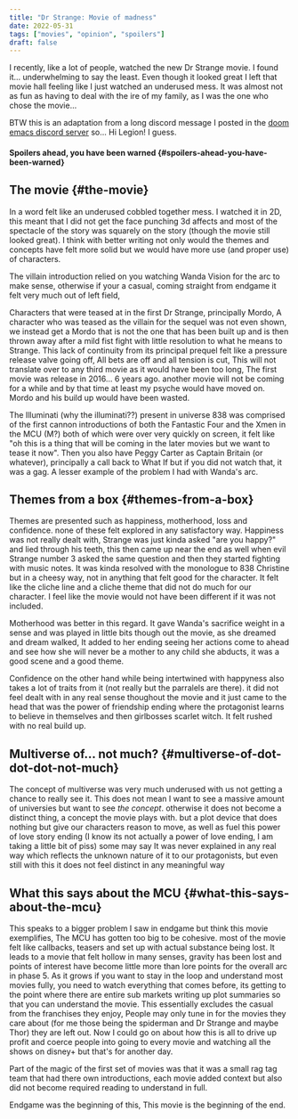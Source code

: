 ```yaml
---
title: "Dr Strange: Movie of madness"
date: 2022-05-31
tags: ["movies", "opinion", "spoilers"]
draft: false
---
```


I recently, like a lot of people, watched the new Dr Strange movie. I found
it... underwhelming to say the least. Even though it looked great I left that
movie hall feeling like I just watched an underused mess. It was almost not as
fun as having to deal with the ire of my family, as I was the one who chose the
movie...

BTW this is an adaptation from a long discord message I posted in the [doom emacs
discord server](https://doomemacs.org/discord) so... Hi Legion! I guess.


#### **Spoilers ahead, you have been warned** {#spoilers-ahead-you-have-been-warned}


## The movie {#the-movie}

In a word felt like an underused cobbled together mess.
I watched it in 2D, this meant that I did not get the face punching 3d affects
and most of the spectacle of the story was squarely on the story (though the
movie still looked great). I think with better writing not only would the themes
and concepts have felt more solid but we would have more use (and proper use) of
characters.

The villain introduction relied on you watching Wanda Vision for the arc to make
sense, otherwise if your a casual, coming straight from endgame it felt very
much out of left field,

Characters that were teased at in the first Dr Strange, principally Mordo, A
character who was teased as the villain for the sequel was not even shown, we
instead get a Mordo that is not the one that has been built up and is then
thrown away after a mild fist fight with little resolution to what he means to
Strange. This lack of continuity from its principal prequel felt like a pressure
release valve going off, All bets are off and all tension is cut, This will not
translate over to any third movie as it would have been too long, The first
movie was release in 2016... 6 years ago. another movie will not be coming for a
while and by that time at least my psyche would have moved on. Mordo and his
build up would have been wasted.

The Illuminati (why the illuminati??) present in universe 838 was comprised of the
first cannon introductions of both the Fantastic Four and the Xmen in the MCU
(M?) both of which were over very quickly on screen, it felt like "oh this is a
thing that will be coming in the later movies but we want to tease it now". Then
you also have Peggy Carter as Captain Britain (or whatever), principally a call
back to What If but if you did not watch that, it was a gag. A lesser example of
the problem I had with Wanda's arc.


## Themes from a box {#themes-from-a-box}

Themes are presented such as happiness, motherhood, loss and confidence.
none of these felt explored in any satisfactory way.
Happiness was not really dealt with, Strange was just kinda asked "are you
happy?" and lied through his teeth, this then came up near the end as well when
evil Strange number 3 asked the same question and then they started fighting
with music notes. It was kinda resolved with the monologue to 838 Christine but
in a cheesy way, not in anything that felt good for the character. It felt like
the cliche line and a cliche theme that did not do much for our character. I
feel like the movie would not have been different if it was not included.

Motherhood was better in this regard. It gave Wanda's sacrifice weight in a
sense and was played in little bits though out the movie, as she dreamed and dream
walked, It added to her ending seeing her actions come to ahead and see how she
will never be a mother to any child she abducts, it was a good scene and a good
theme.

Confidence on the other hand while being intertwined with happyness also takes a
lot of traits from it (not really but the parralels are there). it did not feel
dealt with in any real sense thoughout the movie and it just came to the head
that was the power of friendship ending where the protagonist learns to believe
in themselves and then girlbosses scarlet witch. It felt rushed with no real
build up.


## Multiverse of... not much? {#multiverse-of-dot-dot-dot-not-much}

The concept of multiverse was very much underused with us not getting a chance
to really see it. This does not mean I want to see a massive amount of
universies but want to see _the concept_. otherwise it does not become a
distinct thing, a concept the movie plays with. but a plot device that does
nothing but give our characters reason to move, as well as fuel this power of
love story ending (I know its not actually a power of love ending, I am taking a
little bit of piss)
some may say It was never explained in any real way which reflects
the unknown nature of it to our protagonists, but even still with this it does
not feel distinct in any meaningful way


## What this says about the MCU {#what-this-says-about-the-mcu}

This speaks to a bigger problem I saw in endgame but think this movie
exemplifies, The MCU has gotten too big to be cohesive. most of the movie felt
like callbacks, teasers and set up with actual substance being lost. It leads to
a movie that felt hollow in many senses, gravity has been lost and points of
interest have become little more than lore points for the overall arc in
phase 5. As it grows if you want to stay in the loop and understand most movies
fully, you need to watch everything that comes before, its getting to the point
where there are entire sub markets writing up plot summaries so that you can
understand the movie. This essentially excludes the casual from the franchises
they enjoy, People may only tune in for the movies they care about (for me those
being the spiderman and Dr Strange and maybe Thor) they are left out. Now I
could go on about how this is all to drive up profit and coerce people into
going to every movie and watching all the shows on disney+ but that's for another
day.

Part of the magic of the first set of movies was that it was a small rag tag
team that had there own introductions, each movie added context but also did not
become required reading to understand in full.

Endgame was the beginning of this, This movie is the beginning of the end.
